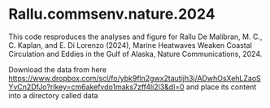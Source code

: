 # Rallu.commsenv.nature.2024
This code resproduces the analyses and figure for 
Rallu De Malibran, M. C., C. Kaplan, and E. Di Lorenzo (2024), Marine Heatwaves Weaken Coastal Circulation and Eddies in the Gulf of Alaska, Nature Communications, 2024.

Download the data from here
https://www.dropbox.com/scl/fo/ybk9fln2gwx2tautijh3j/ADwhOsXehLZaoSYvCn2DfJo?rlkey=cm6akefvdo1maks7zff4li2l3&dl=0
and place its content into a directory called data

